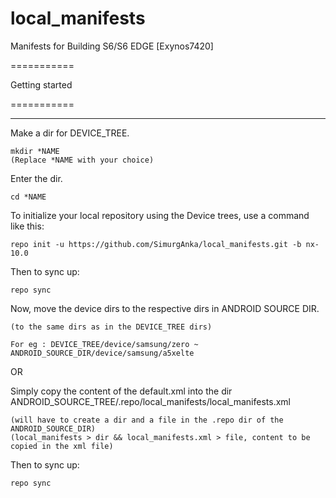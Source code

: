 # local_manifests
Manifests 
for 
Building S6/S6 EDGE
[Exynos7420]
 
===========
 
Getting started
 
===========
 
---------------
 
Make a dir for DEVICE_TREE.
```
mkdir *NAME      
(Replace *NAME with your choice)
```
Enter the dir.
```
cd *NAME
```
To initialize your local repository using the Device trees, use a command like this:
```
repo init -u https://github.com/SimurgAnka/local_manifests.git -b nx-10.0
```
Then to sync up:
```
repo sync
```
Now, move the device dirs to the respective dirs in ANDROID SOURCE DIR.
```
(to the same dirs as in the DEVICE_TREE dirs)
 
For eg : DEVICE_TREE/device/samsung/zero ~ ANDROID_SOURCE_DIR/device/samsung/a5xelte
```
 
OR 
 
Simply copy the content of the default.xml into the dir ANDROID_SOURCE_TREE/.repo/local_manifests/local_manifests.xml
```
(will have to create a dir and a file in the .repo dir of the ANDROID_SOURCE_DIR)
(local_manifests > dir && local_manifests.xml > file, content to be copied in the xml file)
```
Then to sync up:
```
repo sync
```
 
